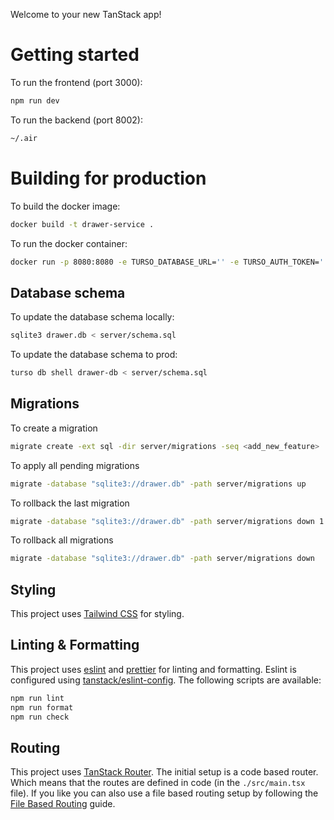 Welcome to your new TanStack app!

# Getting started

To run the frontend (port 3000):

```bash
npm run dev
```

To run the backend (port 8002):

```bash
~/.air
```

# Building for production

To build the docker image:

```bash
docker build -t drawer-service .
```

To run the docker container:

```bash
docker run -p 8080:8080 -e TURSO_DATABASE_URL='' -e TURSO_AUTH_TOKEN='' -e FROM_EMAIL='' -e GMAIL_APP_PASSWORD='' -e ENV='' -e BASE_URL='' drawer-service
```

## Database schema

To update the database schema locally:

```bash
sqlite3 drawer.db < server/schema.sql
```

To update the database schema to prod:

```bash
turso db shell drawer-db < server/schema.sql
```

## Migrations

To create a migration

```bash
migrate create -ext sql -dir server/migrations -seq <add_new_feature>
```

To apply all pending migrations

```bash
migrate -database "sqlite3://drawer.db" -path server/migrations up
```

To rollback the last migration

```bash
migrate -database "sqlite3://drawer.db" -path server/migrations down 1
```

To rollback all migrations

```bash
migrate -database "sqlite3://drawer.db" -path server/migrations down
```

## Styling

This project uses [Tailwind CSS](https://tailwindcss.com/) for styling.

## Linting & Formatting

This project uses [eslint](https://eslint.org/) and [prettier](https://prettier.io/) for linting and formatting. Eslint is configured using [tanstack/eslint-config](https://tanstack.com/config/latest/docs/eslint). The following scripts are available:

```bash
npm run lint
npm run format
npm run check
```

## Routing

This project uses [TanStack Router](https://tanstack.com/router). The initial setup is a code based router. Which means that the routes are defined in code (in the `./src/main.tsx` file). If you like you can also use a file based routing setup by following the [File Based Routing](https://tanstack.com/router/latest/docs/framework/react/guide/file-based-routing) guide.
